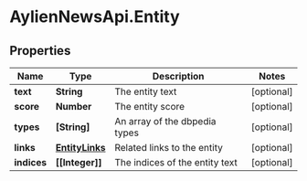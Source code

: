 # AylienNewsApi.Entity

## Properties
Name | Type | Description | Notes
------------ | ------------- | ------------- | -------------
**text** | **String** | The entity text | [optional] 
**score** | **Number** | The entity score | [optional] 
**types** | **[String]** | An array of the dbpedia types | [optional] 
**links** | [**EntityLinks**](EntityLinks.md) | Related links to the entity | [optional] 
**indices** | **[[Integer]]** | The indices of the entity text | [optional] 


